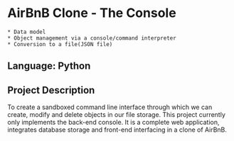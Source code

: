 # AirBnB Clone - The Console

``` 
* Data model
* Object management via a console/command interpreter
* Conversion to a file(JSON file)

```

## Language: Python

## Project Description
To create a sandboxed command line interface through which we can create, modify and delete objects in our file storage. This project currently only implements the back-end console. It is a complete web application, integrates database storage and front-end interfacing in a clone of AirBnB. 
